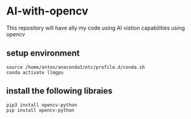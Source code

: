 # AI-with-opencv
This repository will have ally my code using AI vistion capabilities using opencv
## setup environment
    source /home/anton/anaconda3/etc/profile.d/conda.sh
    conda activate llmgpu
## install the following libraies  
    pip3 install opencv-python
    pip install opencv-python




    
